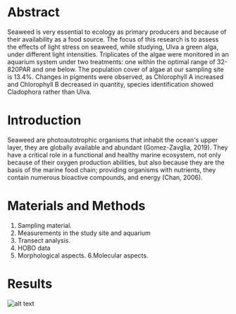 # **Abstract**
Seaweed is very essential to ecology as primary producers and because of their availability as a food source. The focus of this research is to assess the effects of light stress on seaweed, while studying, Ulva a green alga, under different light intensities. Triplicates of the algae were monitored in an aquarium system under two treatments: one within the optimal range of 32-820PAR and one below. The population cover of algae at our sampling site is 13.4%. Changes in pigments were observed, as Chlorophyll A increased and Chlorophyll B decreased in quantity, species identification showed Cladophora rather than Ulva.


# **Introduction**

Seaweed are photoautotrophic organisms that inhabit the ocean's upper layer, they are globally available and abundant (Gomez-Zavglia, 2019). They have a critical role in a functional and healthy marine ecosystem, not only because of their oxygen production abilities, but also because they are the basis of the marine food chain; providing organisms with nutrients, they contain numerous bioactive compounds, and energy (Chan, 2006).

# **Materials and Methods**

1. Sampling material.
2. Measurements in the study site and aquarium
3. Transect analysis.
4. HOBO data
5. Morphological aspects.
6.Molecular aspects.

# **Results** 

![alt text](c:\Users\prash\Downloads\14555698_1.webp)
